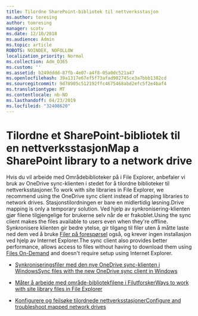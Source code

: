 ```yaml
---
title: Tilordne SharePoint-bibliotek til nettverksstasjon
ms.author: toresing
author: tomresing
manager: scotv
ms.date: 12/10/2018
ms.audience: Admin
ms.topic: article
ROBOTS: NOINDEX, NOFOLLOW
localization_priority: Normal
ms.collection: Adm_O365
ms.custom: ''
ms.assetid: b249dddd-87fb-4e07-a4f8-05a0dc521a47
ms.openlocfilehash: 39a1317e67ef5f73afad902745ce3a7bbb1382cd
ms.sourcegitcommit: 9d78905c512192ffc4675468abd2efc5f2e4baf4
ms.translationtype: MT
ms.contentlocale: nb-NO
ms.lasthandoff: 04/23/2019
ms.locfileid: "32408620"
---
```

# <a name="map-a-sharepoint-library-to-a-network-drive"></a><span data-ttu-id="5c84b-102">Tilordne et SharePoint-bibliotek til en nettverksstasjon</span><span class="sxs-lookup"><span data-stu-id="5c84b-102">Map a SharePoint library to a network drive</span></span>

<span data-ttu-id="5c84b-103">Hvis du vil arbeide med Områdebiblioteker på i File Explorer, anbefaler vi bruk av OneDrive sync-klienten i stedet for å tilordne biblioteker til nettverksstasjoner.</span><span class="sxs-lookup"><span data-stu-id="5c84b-103">To work with site libraries in File Explorer, we recommend using the OneDrive sync client instead of mapping libraries to network drives.</span></span> <span data-ttu-id="5c84b-104">Stasjonstilordningen er bare en midlertidig løsning.</span><span class="sxs-lookup"><span data-stu-id="5c84b-104">Drive mapping is only a temporary solution.</span></span> <span data-ttu-id="5c84b-105">Ved hjelp av synkronisering-klienten gjør filene tilgjengelige for brukerne selv når de er frakoblet.</span><span class="sxs-lookup"><span data-stu-id="5c84b-105">Using the sync client makes the files available to users even when they're offline.</span></span> <span data-ttu-id="5c84b-106">Synkronisere klienten gir bedre ytelse, gir tilgang til filer uten å måtte laste ned dem ved å bruke [Filer på forespørsel](https://support.office.com/article/Learn-about-OneDrive-Files-On-Demand-0E6860D3-D9F3-4971-B321-7092438FB38E) også, og krever ingen installasjon ved hjelp av Internet Explorer.</span><span class="sxs-lookup"><span data-stu-id="5c84b-106">The sync client also provides better performance, allows access to files without having to download them using [Files On-Demand](https://support.office.com/article/Learn-about-OneDrive-Files-On-Demand-0E6860D3-D9F3-4971-B321-7092438FB38E) and doesn't require setup using Internet Explorer.</span></span> 
  
- [<span data-ttu-id="5c84b-107">Synkroniseringsfiler med den nye OneDrive sync-klienten i Windows</span><span class="sxs-lookup"><span data-stu-id="5c84b-107">Sync files with the new OneDrive sync client in Windows</span></span>](https://go.microsoft.com/fwlink/?linkid=866427)
    
- [<span data-ttu-id="5c84b-108">Måter å arbeide med område-bibliotekfilene i Filutforsker</span><span class="sxs-lookup"><span data-stu-id="5c84b-108">Ways to work with site library files in File Explorer</span></span>](https://go.microsoft.com/fwlink/?linkid=866291)
    
- [<span data-ttu-id="5c84b-109">Konfigurere og feilsøke tilordnede nettverksstasjoner</span><span class="sxs-lookup"><span data-stu-id="5c84b-109">Configure and troubleshoot mapped network drives</span></span>](https://support.microsoft.com/kb/2616712)
    

